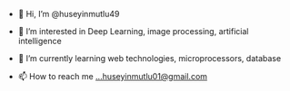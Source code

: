 - 👋 Hi, I’m @huseyinmutlu49
- 👀 I’m interested in Deep Learning, image processing, artificial intelligence
- 🌱 I’m currently learning web technologies, microprocessors, database

- 📫 How to reach me ...huseyinmutlu01@gmail.com

<!---
huseyinmutlu49/huseyinmutlu49 is a ✨ special ✨ repository because its `README.md` (this file) appears on your GitHub profile.
You can click the Preview link to take a look at your changes.
--->
